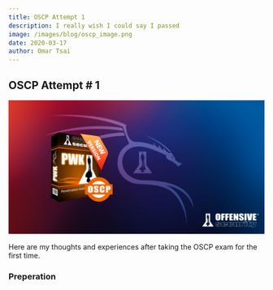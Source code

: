 ```yaml
---
title: OSCP Attempt 1
description: I really wish I could say I passed
image: /images/blog/oscp_image.png
date: 2020-03-17
author: Omar Tsai
---
```


## OSCP Attempt \# 1

![UBC image](/images/blog/oscp_image.png)

Here are my thoughts and experiences after taking the OSCP exam for the first time.

### Preperation
